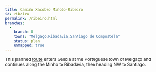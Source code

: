 ```yaml
---
title: Camiño Xacobeo Miñoto-Ribeiro
id: ribeiro
permalink: /ribeiro.html
branches:
  -
    branch: 0
    towns: "Melgaço,Ribadavia,Santiago de Compostela"
    status: plan
    unmapped: true
---
```


This planned [route][0] enters Galicia at the Portuguese town of Melgaço and continues along the Minho to Ribadavia, then heading NW to Santiago.

[0]: http://www.xn--camiomiotoribeiro-ixbd.es/